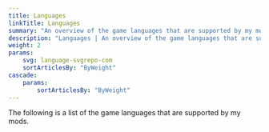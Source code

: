 ```yaml
---
title: Languages
linkTitle: Languages
summary: "An overview of the game languages that are supported by my mods."
description: "Languages | An overview of the game languages that are supported by my mods."
weight: 2
params:
    svg: language-svgrepo-com
    sortArticlesBy: "ByWeight"
cascade:
    params:
        sortArticlesBy: "ByWeight"
---
```


The following is a list of the game languages that are supported by my mods.